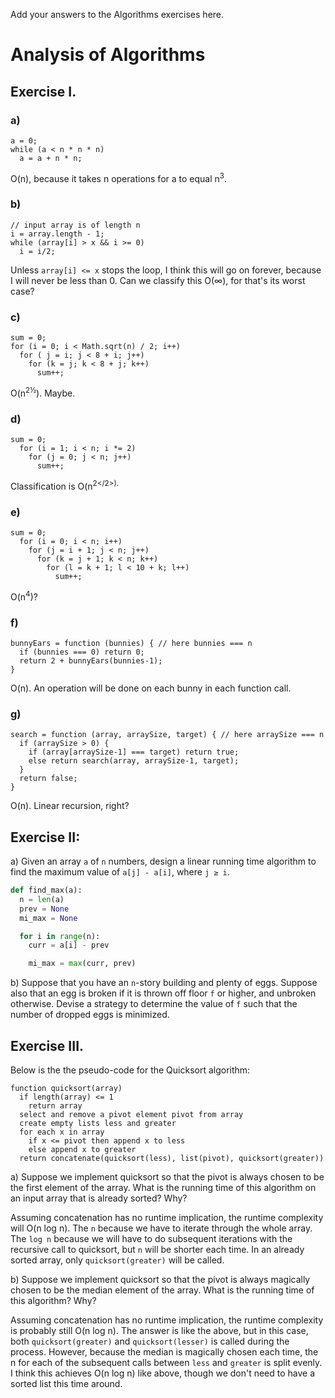 Add your answers to the Algorithms exercises here.

# Analysis of Algorithms

## Exercise I.

### a)

```
a = 0;
while (a < n * n * n)
  a = a + n * n;
```

O(n), because it takes n operations for a to equal n<sup>3</sup>.

### b)

```
// input array is of length n
i = array.length - 1;
while (array[i] > x && i >= 0)
  i = i/2;
```

Unless `array[i] <= x` stops the loop, I think this will go on forever, because I will never be less than 0. Can we classify this O(∞), for that's its worst case?

### c)

```
sum = 0;
for (i = 0; i < Math.sqrt(n) / 2; i++)
  for ( j = i; j < 8 + i; j++)
    for (k = j; k < 8 + j; k++)
      sum++;
```

O(n<sup>2½</sup>). Maybe.

### d)

```
sum = 0;
  for (i = 1; i < n; i *= 2)
    for (j = 0; j < n; j++)
      sum++;
```

Classification is O(n<sup>2</2>). 

### e)

```
sum = 0;
  for (i = 0; i < n; i++)
    for (j = i + 1; j < n; j++)
      for (k = j + 1; k < n; k++)
        for (l = k + 1; l < 10 + k; l++)
          sum++;
```

O(n<sup>4</sup>)?

### f) 

```
bunnyEars = function (bunnies) { // here bunnies === n
  if (bunnies === 0) return 0;
  return 2 + bunnyEars(bunnies-1);
}
```

O(n). An operation will be done on each bunny in each function call. 

### g)

```
search = function (array, arraySize, target) { // here arraySize === n
  if (arraySize > 0) {
    if (array[arraySize-1] === target) return true;
    else return search(array, arraySize-1, target);
  }
  return false;
}
```

O(n). Linear recursion, right?

## Exercise II:

a)   Given an array `a` of `n` numbers, design a linear running time algorithm to find the maximum value of `a[j] - a[i]`, where `j ≥ i`.

```py
def find_max(a):
  n = len(a)
  prev = None
  mi_max = None

  for i in range(n):
    curr = a[i] - prev

    mi_max = max(curr, prev)
```

b) Suppose that you have an `n`-story building and plenty of eggs.  Suppose also that an egg is broken if it is thrown off floor `f` or higher, and unbroken otherwise.  Devise a strategy to determine the value of `f` such that the number of dropped eggs is minimized.



## Exercise III.

Below is the the pseudo-code for the Quicksort algorithm:
```
function quicksort(array)
  if length(array) <= 1
    return array
  select and remove a pivot element pivot from array
  create empty lists less and greater
  for each x in array
    if x <= pivot then append x to less
    else append x to greater
  return concatenate(quicksort(less), list(pivot), quicksort(greater))
```

a)   Suppose we implement quicksort so that the pivot is always chosen to be the first element of the array.
What is the running time of this algorithm on an input array that is already sorted?  Why?

Assuming concatenation has no runtime implication, the runtime complexity will O(n log n). The `n` because we have to iterate through the whole array. The `log n` because we will have to do subsequent iterations with the recursive call to quicksort, but `n` will be shorter each time. In an already sorted array, only `quicksort(greater)` will be called.

b)   Suppose we implement quicksort so that the pivot is always magically chosen to be the median element
of the array.  What is the running time of this algorithm?  Why?

Assuming concatenation has no runtime implication, the runtime complexity is probably still O(n log n). The answer is like the above, but in this case, both `quicksort(greater)` and `quicksort(lesser)` is called during the process. However, because the median is magically chosen each time, the n for each of the subsequent calls between `less` and `greater` is split evenly. I think this achieves O(n log n) like above, though we don't need to have a sorted list this time around.